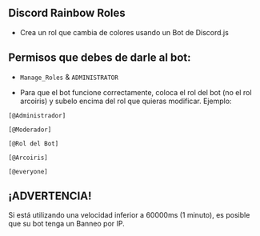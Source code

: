 ## Discord Rainbow Roles

- Crea un rol que cambia de colores usando un Bot de Discord.js

## Permisos que debes de darle al bot:

- `Manage_Roles` & `ADMINISTRATOR`

- Para que el bot funcione correctamente, coloca el rol del bot (no el rol arcoiris) y subelo encima del rol que quieras modificar. Ejemplo:

`[@Administrador]`

`[@Moderador]`

`[@Rol del Bot]`

`[@Arcoiris]`

`[@everyone]`

## ¡ADVERTENCIA!

Si está utilizando una velocidad inferior a 60000ms (1 minuto), es posible que su bot tenga un Banneo por IP.
